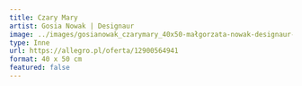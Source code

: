 ```yaml
---
title: Czary Mary
artist: Gosia Nowak | Designaur
image: ../images/gosianowak_czarymary_40x50-małgorzata-nowak-designaur-.jpg
type: Inne
url: https://allegro.pl/oferta/12900564941
format: 40 x 50 cm
featured: false
---
```

